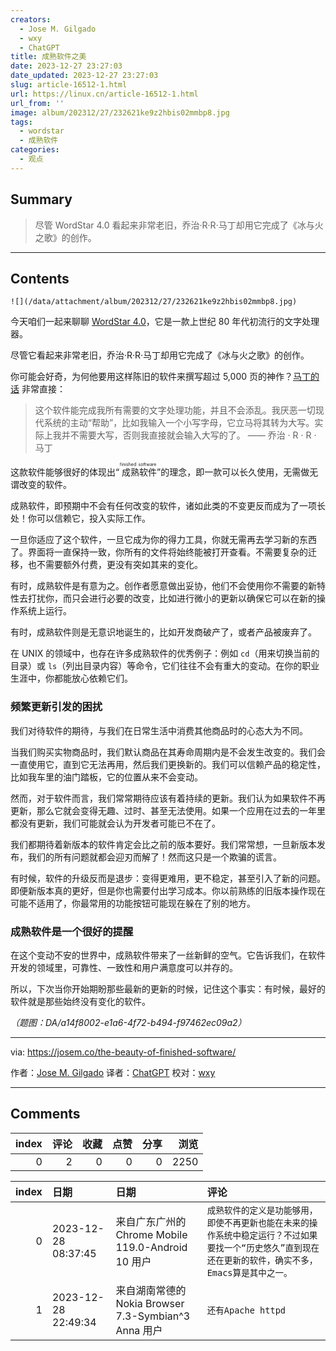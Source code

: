 ```yaml
---
creators:
  - Jose M. Gilgado
  - wxy
  - ChatGPT
title: 成熟软件之美
date: 2023-12-27 23:27:03
date_updated: 2023-12-27 23:27:03
slug: article-16512-1.html
url: https://linux.cn/article-16512-1.html
url_from: ''
image: album/202312/27/232621ke9z2hbis02mmbp8.jpg
tags:
  - wordstar
  - 成熟软件
categories:
  - 观点
---
```


## Summary

> 尽管 WordStar 4.0 看起来非常老旧，乔治·R·R·马丁却用它完成了《冰与火之歌》的创作。

***

<!-- more -->

## Contents

`![](/data/attachment/album/202312/27/232621ke9z2hbis02mmbp8.jpg)`

今天咱们一起来聊聊 [WordStar 4.0](https://en.wikipedia.org/wiki/WordStar)，它是一款上世纪 80 年代初流行的文字处理器。

尽管它看起来非常老旧，乔治·R·R·马丁却用它完成了《冰与火之歌》的创作。

你可能会好奇，为何他要用这样陈旧的软件来撰写超过 5,000 页的神作？[马丁的话](https://www.youtube.com/watch?v=X5REM-3nWHg) 非常直接：

> 
> 这个软件能完成我所有需要的文字处理功能，并且不会添乱。我厌恶一切现代系统的主动“帮助”，比如我输入一个小写字母，它立马将其转为大写。实际上我并不需要大写，否则我直接就会输入大写的了。 —— 乔治 · R · R · 马丁
> 
> 
> 

这款软件能够很好的体现出“<ruby> 成熟软件 <rt>  finished software </rt></ruby>”的理念，即一款可以长久使用，无需做无谓改变的软件。

成熟软件，即预期中不会有任何改变的软件，诸如此类的不变更反而成为了一项长处！你可以信赖它，投入实际工作。

一旦你适应了这个软件，一旦它成为你的得力工具，你就无需再去学习新的东西了。界面将一直保持一致，你所有的文件将始终能被打开查看。不需要复杂的迁移，也不需要额外付费，更没有突如其来的变化。

有时，成熟软件是有意为之。创作者愿意做出妥协，他们不会使用你不需要的新特性去打扰你，而只会进行必要的改变，比如进行微小的更新以确保它可以在新的操作系统上运行。

有时，成熟软件则是无意识地诞生的，比如开发商破产了，或者产品被废弃了。

在 UNIX 的领域中，也存在许多成熟软件的优秀例子：例如 `cd`（用来切换当前的目录）或 `ls`（列出目录内容）等命令，它们往往不会有重大的变动。在你的职业生涯中，你都能放心依赖它们。

### 频繁更新引发的困扰

我们对待软件的期待，与我们在日常生活中消费其他商品时的心态大为不同。

当我们购买实物商品时，我们默认商品在其寿命周期内是不会发生改变的。我们会一直使用它，直到它无法再用，然后我们更换新的。我们可以信赖产品的稳定性，比如我车里的油门踏板，它的位置从来不会变动。

然而，对于软件而言，我们常常期待应该有着持续的更新。我们认为如果软件不再更新，那么它就会变得无趣、过时、甚至无法使用。如果一个应用在过去的一年里都没有更新，我们可能就会认为开发者可能已不在了。

我们都期待着新版本的软件肯定会比之前的版本要好。我们常常想，一旦新版本发布，我们的所有问题就都会迎刃而解了！然而这只是一个欺骗的谎言。

有时候，软件的升级反而是退步：变得更难用，更不稳定，甚至引入了新的问题。即便新版本真的更好，但是你也需要付出学习成本。你以前熟练的旧版本操作现在可能不适用了，你最常用的功能按钮可能现在躲在了别的地方。

### 成熟软件是一个很好的提醒

在这个变动不安的世界中，成熟软件带来了一丝新鲜的空气。它告诉我们，在软件开发的领域里，可靠性、一致性和用户满意度可以并存的。

所以，下次当你开始期盼那些最新的更新的时候，记住这个事实：有时候，最好的软件就是那些始终没有变化的软件。

*（题图：DA/a14f8002-e1a6-4f72-b494-f97462ec09a2）*

---

via: <https://josem.co/the-beauty-of-finished-software/>

作者：[Jose M. Gilgado](https://josem.co/about/) 译者：[ChatGPT](https://linux.cn/lctt/ChatGPT) 校对：[wxy](https://github.com/wxy)

***

## Comments


|   index |   评论 |   收藏 |   点赞 |   分享 |   浏览 |
|--------:|-------:|-------:|-------:|-------:|-------:|
|       0 |      2 |      0 |      0 |      0 |   2250 |

|   index | 日期                | 日期                                                 | 评论                                                                                                                                                    |
|--------:|:--------------------|:-----------------------------------------------------|:--------------------------------------------------------------------------------------------------------------------------------------------------------|
|       0 | 2023-12-28 08:37:45 | 来自广东广州的 Chrome Mobile 119.0-Android 10 用户   | `成熟软件的定义是功能够用，即使不再更新也能在未来的操作系统中稳定运行？不过如果要找一个“历史悠久”直到现在还在更新的软件，确实不多，Emacs算是其中之一。` |
|       1 | 2023-12-28 22:49:34 | 来自湖南常德的 Nokia Browser 7.3-Symbian^3 Anna 用户 | `还有Apache httpd`                                                                                                                                      |

